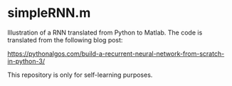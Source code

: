 # simpleRNN.m
 Illustration of a RNN translated from Python to Matlab. The code is translated from the following blog post:
 
 https://pythonalgos.com/build-a-recurrent-neural-network-from-scratch-in-python-3/
 
 This repository is only for self-learning purposes.
